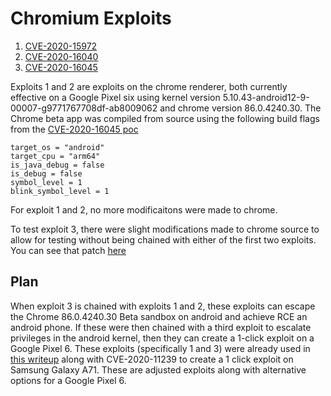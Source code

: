 # Chromium Exploits
  1) [CVE-2020-15972](./CVE-2020-15972/)
  2) [CVE-2020-16040](./CVE-2020-16040/)
  3) [CVE-2020-16045](./CVE-2020-16045/)

Exploits 1 and 2 are exploits on the chrome renderer, both currently effective on a Google Pixel six using kernel version 5.10.43-android12-9-00007-g9771767708df-ab8009062 and chrome version 86.0.4240.30. The Chrome beta app was compiled from source using the following build flags from the [CVE-2020-16045 poc](https://github.com/github/securitylab/tree/main/SecurityExploits/Chrome/SandboxEscape/GHSL-2020-165)
```
target_os = "android"
target_cpu = "arm64"
is_java_debug = false
is_debug = false
symbol_level = 1
blink_symbol_level = 1
```

For exploit 1 and 2, no more modificaitons were made to chrome. 

To test exploit 3, there were slight modifications made to chrome source to allow for testing without being chained with either of the first two exploits. You can see that patch [here](./CVE-2020-16045/sbx.patch)

## Plan
When exploit 3 is chained with exploits 1 and 2, these exploits can escape the Chrome 86.0.4240.30 Beta sandbox on android and achieve RCE an android phone. If these were then chained with a third exploit to escalate privileges in the android kernel, then they can create a 1-click exploit on a Google Pixel 6. These exploits (specifically 1 and 3) were already used in [this writeup](https://github.blog/security/application-security/real-world-exploit-chains-explained/) along with CVE-2020-11239 to create a 1 click exploit on Samsung Galaxy A71. These are adjusted exploits along with alternative options for a Google Pixel 6.